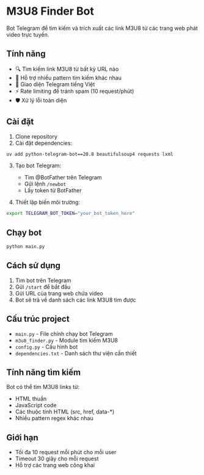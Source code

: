 # M3U8 Finder Bot

Bot Telegram để tìm kiếm và trích xuất các link M3U8 từ các trang web phát video trực tuyến.

## Tính năng

- 🔍 Tìm kiếm link M3U8 từ bất kỳ URL nào
- 🎯 Hỗ trợ nhiều pattern tìm kiếm khác nhau
- 📱 Giao diện Telegram tiếng Việt
- ⚡ Rate limiting để tránh spam (10 request/phút)
- 🛡️ Xử lý lỗi toàn diện

## Cài đặt

1. Clone repository
2. Cài đặt dependencies:
```bash
uv add python-telegram-bot==20.8 beautifulsoup4 requests lxml
```

3. Tạo bot Telegram:
   - Tìm @BotFather trên Telegram
   - Gửi lệnh `/newbot`
   - Lấy token từ BotFather

4. Thiết lập biến môi trường:
```bash
export TELEGRAM_BOT_TOKEN="your_bot_token_here"
```

## Chạy bot

```bash
python main.py
```

## Cách sử dụng

1. Tìm bot trên Telegram
2. Gửi `/start` để bắt đầu
3. Gửi URL của trang web chứa video
4. Bot sẽ trả về danh sách các link M3U8 tìm được

## Cấu trúc project

- `main.py` - File chính chạy bot Telegram
- `m3u8_finder.py` - Module tìm kiếm M3U8
- `config.py` - Cấu hình bot
- `dependencies.txt` - Danh sách thư viện cần thiết

## Tính năng tìm kiếm

Bot có thể tìm M3U8 links từ:
- HTML thuần
- JavaScript code
- Các thuộc tính HTML (src, href, data-*)
- Nhiều pattern regex khác nhau

## Giới hạn

- Tối đa 10 request mỗi phút cho mỗi user
- Timeout 30 giây cho mỗi request
- Hỗ trợ các trang web công khai